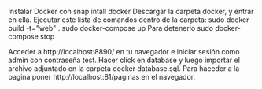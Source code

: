 Instalar Docker con snap intall docker
Descargar la carpeta docker, y entrar en ella.
Ejecutar este lista de comandos dentro de la carpeta:
sudo docker build -t="web" .
sudo docker-compose up
Para detenerlo
sudo docker-compose stop

Acceder a http://localhost:8890/ en tu navegador e iniciar sesión como admin con contraseña test.
Hacer click en database y luego importar el archivo adjuntado en la carpeta docker database.sql.
Para haceder a la pagina poner http://localhost:81/paginas en el navegador.

